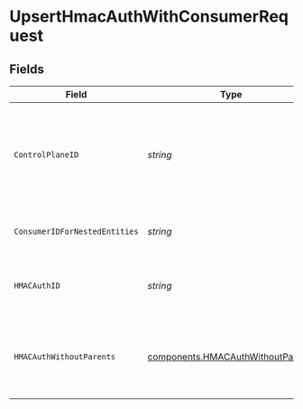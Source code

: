# UpsertHmacAuthWithConsumerRequest


## Fields

| Field                                                                                                                | Type                                                                                                                 | Required                                                                                                             | Description                                                                                                          | Example                                                                                                              |
| -------------------------------------------------------------------------------------------------------------------- | -------------------------------------------------------------------------------------------------------------------- | -------------------------------------------------------------------------------------------------------------------- | -------------------------------------------------------------------------------------------------------------------- | -------------------------------------------------------------------------------------------------------------------- |
| `ControlPlaneID`                                                                                                     | *string*                                                                                                             | :heavy_check_mark:                                                                                                   | The UUID of your control plane. This variable is available in the Konnect manager.                                   | 9524ec7d-36d9-465d-a8c5-83a3c9390458                                                                                 |
| `ConsumerIDForNestedEntities`                                                                                        | *string*                                                                                                             | :heavy_check_mark:                                                                                                   | Consumer ID for nested entities                                                                                      | f28acbfa-c866-4587-b688-0208ac24df21                                                                                 |
| `HMACAuthID`                                                                                                         | *string*                                                                                                             | :heavy_check_mark:                                                                                                   | ID of the HMAC-auth credential to lookup                                                                             | 70e7b00b-72f2-471b-a5ce-9c4171775360                                                                                 |
| `HMACAuthWithoutParents`                                                                                             | [components.HMACAuthWithoutParents](../../models/components/hmacauthwithoutparents.md)                               | :heavy_check_mark:                                                                                                   | Description of the HMAC-auth credential                                                                              | {<br/>"id": "75695322-e8a0-4109-aed4-5416b0308d85",<br/>"secret": "wQazJ304DW5huJklHgUfjfiSyCyTAEDZ",<br/>"username": "xerxes"<br/>} |
